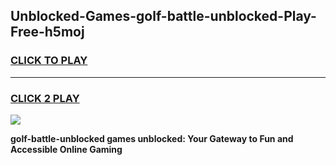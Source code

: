 
## Unblocked-Games-golf-battle-unblocked-Play-Free-h5moj
<h3>
<a href="https://premium76.site?title=golf-battle-unblocked&ref=12A">CLICK TO PLAY</a></h3>
<hr>

<h3>
<a href="https://premium76.site?title=golf-battle-unblocked&ref=12A">CLICK 2 PLAY</a>
  
</h3>

<a href="https://premium76.site?title=golf-battle-unblocked&ref=12A"><img src="https://clearcache.store/games.png"></a>


**golf-battle-unblocked games unblocked: Your Gateway to Fun and Accessible Online Gaming**
